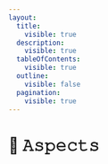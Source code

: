 ```yaml
---
layout:
  title:
    visible: true
  description:
    visible: true
  tableOfContents:
    visible: true
  outline:
    visible: false
  pagination:
    visible: true
---
```


# 🤝 𝙰𝚜𝚙𝚎𝚌𝚝𝚜

